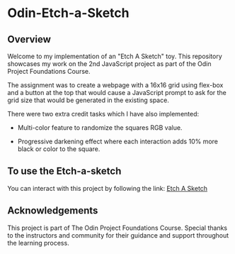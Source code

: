 # Odin-Etch-a-Sketch

## Overview

Welcome to my implementation of an "Etch A Sketch" toy. 
This repository showcases my work on the 2nd JavaScript project as part of the Odin Project Foundations Course.

The assignment was to create a webpage with a 16x16 grid using flex-box and a button at the top that would cause a JavaScript prompt to ask for the grid size that would be generated in the existing space.

There were two extra credit tasks which I have also implemented:

- Multi-color feature to randomize the squares RGB value.

- Progressive darkening effect where each interaction adds 10% more black or color to the square.

## To use the Etch-a-sketch

You can interact with this project by following the link: [Etch A Sketch](https://ogmui.github.io/Odin-Etch-a-Sketch/)

## Acknowledgements

This project is part of The Odin Project Foundations Course. Special thanks to the instructors and community for their guidance and support throughout the learning process.